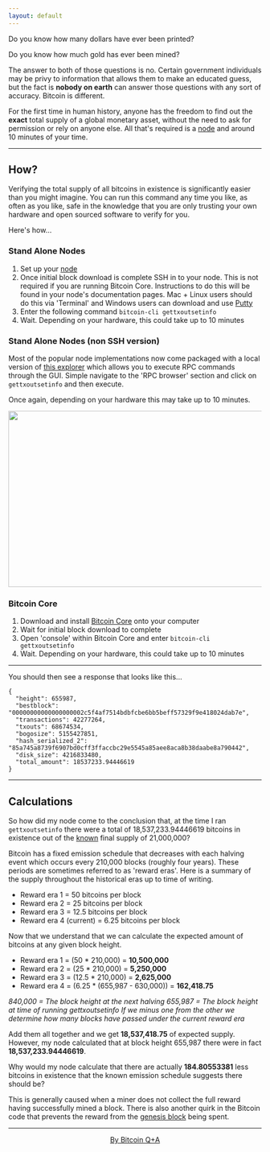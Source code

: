 ```yaml
---
layout: default
---
```


Do you know how many dollars have ever been printed?

Do you know how much gold has ever been mined?

The answer to both of those questions is no. Certain government individuals may be privy to information that allows them to make an educated guess, but the fact is **nobody on earth** can answer those questions with any sort of accuracy. Bitcoin is different. 

For the first time in human history, anyone has the freedom to find out the **exact** total supply of a global monetary asset, without the need to ask for permission or rely on anyone else. All that's required is a [node](https://node.guide) and around 10 minutes of your time.  

***

## How?

Verifying the total supply of all bitcoins in existence is significantly easier than you might imagine. You can run this command any time you like, as often as you like, safe in the knowledge that you are only trusting your own hardware and open sourced software to verify for you.

Here's how...

### Stand Alone Nodes

1. Set up your [node](https://node.guide)
2. Once initial block download is complete SSH in to your node. This is not required if you are running Bitcoin Core.
Instructions to do this will be found in your node's documentation pages. Mac + Linux users should do this via 'Terminal' and Windows users can download and use [Putty](https://www.putty.org/)
3. Enter the following command `bitcoin-cli gettxoutsetinfo`
4. Wait. Depending on your hardware, this could take up to 10 minutes

### Stand Alone Nodes (non SSH version)

Most of the popular node implementations now come packaged with a local version of [this explorer](https://explorer.btc21.org/) which allows you to execute RPC commands through the GUI. Simple navigate to the 'RPC browser' section and click on `gettxoutsetinfo` and then execute.

Once again, depending on your hardware this may take up to 10 minutes.

<img src="https://raw.githubusercontent.com/BitcoinQnA/verify-supply/master/assets/images/RPC%20Browser.png" class=responsive width="950" height="350" maxheight="500">


### Bitcoin Core

1. Download and install [Bitcoin Core](https://bitcoin.org/en/download) onto your computer
2. Wait for initial block download to complete
3. Open 'console' within Bitcoin Core and enter `bitcoin-cli gettxoutsetinfo`
4. Wait. Depending on your hardware, this could take up to 10 minutes

***

You should then see a response that looks like this...

```
{
  "height": 655987,
  "bestblock": "00000000000000000002c5f4af7514bdbfcbe6bb5beff57329f9e418024dab7e",
  "transactions": 42277264,
  "txouts": 68674534,
  "bogosize": 5155427851,
  "hash_serialized_2": "85a745a8739f6907bd0cff3ffaccbc29e5545a85aee8aca8b38daabe8a790442",
  "disk_size": 4216833480,
  "total_amount": 18537233.94446619
}
```

***

## Calculations

So how did my node come to the conclusion that, at the time I ran `gettxoutsetinfo` there were a total of 18,537,233.94446619 bitcoins in existence out of the [known](https://en.bitcoin.it/wiki/Controlled_supply) final supply of 21,000,000? 

Bitcoin has a fixed emission schedule that decreases with each halving event which occurs every 210,000 blocks (roughly four years). These periods are sometimes referred to as 'reward eras'. Here is a summary of the supply throughout the historical eras up to time of writing.

* Reward era 1 = 50 bitcoins per block
* Reward era 2 = 25 bitcoins per block
* Reward era 3 = 12.5 bitcoins per block
* Reward era 4 (current) = 6.25 bitcoins per block 

Now that we understand that we can calculate the expected amount of bitcoins at any given block height.

* Reward era 1 = (50 * 210,000) = **10,500,000**
* Reward era 2 = (25 * 210,000) = **5,250,000**
* Reward era 3 = (12.5 * 210,000) = **2,625,000**
* Reward era 4 = (6.25 * (655,987 - 630,000)) = **162,418.75**

*840,000 = The block height at the next halving* 
*655,987 = The block height at time of running gettxoutsetinfo*
*If we minus one from the other we determine how many blocks have passed under the current reward era*

Add them all together and we get **18,537,418.75** of expected supply. However, my node calculated that at block height 655,987 there were in fact **18,537,233.94446619**. 

Why would my node calculate that there are actually **184.80553381** less bitcoins in existence that the known emission schedule suggests there should be?  

This is generally caused when a miner does not collect the full reward having successfully mined a block. There is also another quirk in the Bitcoin code that prevents the reward from the [genesis block](https://en.bitcoin.it/wiki/Genesis_block) being spent.

***

<p align="center">
  <a href="https://twitter.com/BitcoinQ_A">By Bitcoin Q+A</a>
  <br><br>
</p>




